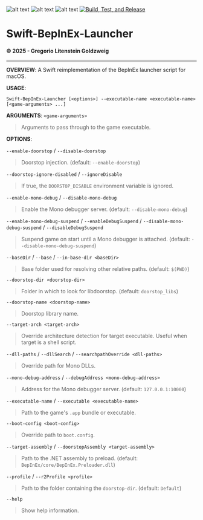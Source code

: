 ![alt text](https://img.shields.io/badge/License-MIT-yellow.svg) ![alt text](https://img.shields.io/badge/platform-macOS-lightgrey.svg) ![alt text](https://img.shields.io/badge/Swift-5.9+-orange.svg) [![Build, Test, and Release](https://github.com/Lord-Kamina/Swift-BepInEx/actions/workflows/ci.yml/badge.svg)](https://github.com/Lord-Kamina/Swift-BepInEx/actions/workflows/ci.yml)

# Swift-BepInEx-Launcher
#### © 2025 - Gregorio Litenstein Goldzweig
---

**OVERVIEW**: A Swift reimplementation of the BepInEx launcher script for macOS.

**USAGE**:
```
Swift-BepInEx-Launcher [<options>] --executable-name <executable-name> [<game-arguments> ...]
```

**ARGUMENTS**:
  ` <game-arguments> `
  > Arguments to pass through to the game executable.

**OPTIONS**:

  `--enable-doorstop` / `--disable-doorstop`
  > Doorstop injection. (default: `--enable-doorstop`)

  `--doorstop-ignore-disabled` / `--ignoreDisable`
  > If true, the `DOORSTOP_DISABLE` environment variable is ignored.

  `--enable-mono-debug` / `--disable-mono-debug`
  > Enable the Mono debugger server. (default: `--disable-mono-debug`)

  `--enable-mono-debug-suspend` / `--enableDebugSuspend` / `--disable-mono-debug-suspend` / `--disableDebugSuspend`
  > Suspend game on start until a Mono debugger is attached. (default: `--disable-mono-debug-suspend`)

  `--baseDir` / `--base` / `--in-base-dir <baseDir>`
  > Base folder used for resolving other relative paths. (default: `$(PWD)`)

  `--doorstop-dir <doorstop-dir>`
  > Folder in which to look for libdoorstop. (default: `doorstop_libs`)

  `--doorstop-name <doorstop-name>`
  > Doorstop library name.

  `--target-arch <target-arch>`
  > Override architecture detection for target executable. Useful when target is a shell script.

  `--dll-paths` / `--dllSearch` / `--searchpathOverride <dll-paths>`
  > Override path for Mono DLLs.

  `--mono-debug-address` / `--debugAddress <mono-debug-address>`
  > Address for the Mono debugger server. (default: `127.0.0.1:10000`)

  `--executable-name` / `--executable <executable-name>`
  > Path to the game's `.app` bundle or executable.

  `--boot-config <boot-config>`
  > Override path to `boot.config`.

  `--target-assembly` / `--doorstopAssembly <target-assembly>`
  > Path to the .NET assembly to preload. (default: `BepInEx/core/BepInEx.Preloader.dll`)

  `--profile` / `--r2Profile <profile>`
  > Path to the folder containing the `doorstop-dir`. (default: `Default`)

  `--help`
  > Show help information.